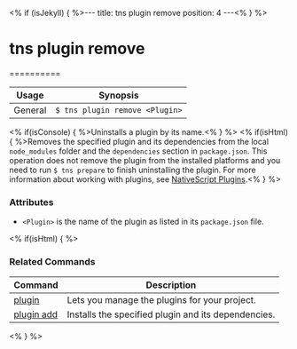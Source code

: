 <% if (isJekyll) { %>---
title: tns plugin remove
position: 4
---<% } %>
# tns plugin remove
==========

Usage | Synopsis
------|-------
General | `$ tns plugin remove <Plugin>`

<% if(isConsole) { %>Uninstalls a plugin by its name.<% } %>
<% if(isHtml) { %>Removes the specified plugin and its dependencies from the local `node_modules` folder and the `dependencies` section in `package.json`. This operation does not remove the plugin from the installed platforms and you need to run `$ tns prepare` to finish uninstalling the plugin. For more information about working with plugins, see [NativeScript Plugins](https://github.com/NativeScript/nativescript-cli/blob/master/PLUGINS.md).<% } %>

### Attributes

* `<Plugin>` is the name of the plugin as listed in its `package.json` file.

<% if(isHtml) { %>
### Related Commands

Command | Description
----------|----------
[plugin](plugin.html) | Lets you manage the plugins for your project.
[plugin add](plugin-add.html) | Installs the specified plugin and its dependencies.
<% } %>
